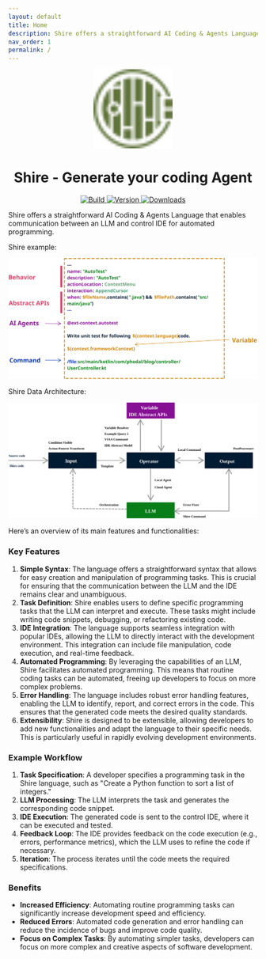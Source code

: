 ```yaml
---
layout: default
title: Home
description: Shire offers a straightforward AI Coding & Agents Language that enables communication between an LLM and control IDE for automated programming.
nav_order: 1
permalink: /
---
```


<p align="center">
  <img src="images/pluginIcon.svg" width="160px" height="160px"  alt="logo" />
</p>
<h1 align="center">Shire - Generate your coding Agent</h1>
<p align="center">
  <a href="https://github.com/phodal/shire/actions/workflows/build.yml">
    <img src="https://github.com/phodal/shire/workflows/Build/badge.svg" alt="Build" />
  </a>
  <a href="https://plugins.jetbrains.com/plugin/24549">
    <img src="https://img.shields.io/jetbrains/plugin/v/24549.svg" alt="Version" />
  </a>
  <a href="https://plugins.jetbrains.com/plugin/24549">
    <img src="https://img.shields.io/jetbrains/plugin/d/24549.svg" alt="Downloads" />
  </a>
</p>

Shire offers a straightforward AI Coding & Agents Language
that enables communication between an LLM and control IDE for automated programming.

Shire example:

![Shire Cheatsheet](images/shire-sheet.svg)

Shire Data Architecture:

![Shire Data Architecture](images/shire-data-flow.svg)

Here’s an overview of its main features and functionalities:

### Key Features

1. **Simple Syntax**: The language offers a straightforward syntax that allows for easy creation and manipulation of
   programming tasks. This is crucial for ensuring that the communication between the LLM and the IDE remains clear and
   unambiguous.
2. **Task Definition**: Shire enables users to define specific programming tasks that the LLM can interpret and execute.
   These tasks might include writing code snippets, debugging, or refactoring existing code.
3. **IDE Integration**: The language supports seamless integration with popular IDEs, allowing the LLM to directly
   interact with the development environment. This integration can include file manipulation, code execution, and
   real-time feedback.
4. **Automated Programming**: By leveraging the capabilities of an LLM, Shire facilitates automated programming. This
   means that routine coding tasks can be automated, freeing up developers to focus on more complex problems.
5. **Error Handling**: The language includes robust error handling features, enabling the LLM to identify, report, and
   correct errors in the code. This ensures that the generated code meets the desired quality standards.
6. **Extensibility**: Shire is designed to be extensible, allowing developers to add new functionalities and adapt the
   language to their specific needs. This is particularly useful in rapidly evolving development environments.

### Example Workflow

1. **Task Specification**: A developer specifies a programming task in the Shire language, such as "Create a Python
   function to sort a list of integers."
2. **LLM Processing**: The LLM interprets the task and generates the corresponding code snippet.
3. **IDE Execution**: The generated code is sent to the control IDE, where it can be executed and tested.
4. **Feedback Loop**: The IDE provides feedback on the code execution (e.g., errors, performance metrics), which the LLM
   uses to refine the code if necessary.
5. **Iteration**: The process iterates until the code meets the required specifications.

### Benefits

- **Increased Efficiency**: Automating routine programming tasks can significantly increase development speed and
  efficiency.
- **Reduced Errors**: Automated code generation and error handling can reduce the incidence of bugs and improve code
  quality.
- **Focus on Complex Tasks**: By automating simpler tasks, developers can focus on more complex and creative aspects of
  software development.
